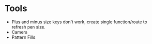 # Tools
- Plus and minus size keys don't work, create single function/route to refresh pen size.
- Camera
- Pattern Fills